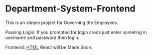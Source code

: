 # Department-System-Frontend
This is an sImple project for Governing the Employees.

Passing Login:
          If you prompted for login creds just enter someting in username and password then login.

Frontend:
[HTML](https://navin3d.github.io/Department-System-Frontend/Login.html)
React will be Made Soon..

